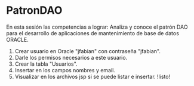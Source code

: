 # PatronDAO
En esta sesión las competencias a lograr: Analiza y conoce el patrón DAO para el desarrollo de aplicaciones de mantenimiento de base de datos ORACLE.
1. Crear usuario en Oracle "jfabian" con contraseña "jfabian".
2. Darle los permisos necesarios a este usuario.
3. Crear la tabla "Usuarios".
4. Insertar en los campos nombres y email.
5. Visualizar en los archivos jsp si se puede listar e insertar.
!listo!
